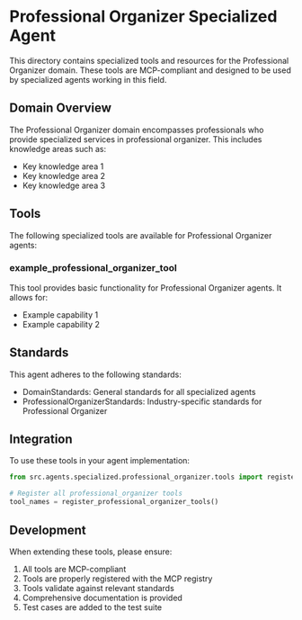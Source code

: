 # Professional Organizer Specialized Agent

This directory contains specialized tools and resources for the Professional Organizer domain. These tools are MCP-compliant and designed to be used by specialized agents working in this field.

## Domain Overview

The Professional Organizer domain encompasses professionals who provide specialized services in professional organizer. This includes knowledge areas such as:

- Key knowledge area 1
- Key knowledge area 2
- Key knowledge area 3

## Tools

The following specialized tools are available for Professional Organizer agents:

### example_professional_organizer_tool

This tool provides basic functionality for Professional Organizer agents. It allows for:

- Example capability 1
- Example capability 2

## Standards

This agent adheres to the following standards:

- DomainStandards: General standards for all specialized agents
- ProfessionalOrganizerStandards: Industry-specific standards for Professional Organizer

## Integration

To use these tools in your agent implementation:

```python
from src.agents.specialized.professional_organizer.tools import register_professional_organizer_tools

# Register all professional_organizer tools
tool_names = register_professional_organizer_tools()
```

## Development

When extending these tools, please ensure:

1. All tools are MCP-compliant
2. Tools are properly registered with the MCP registry
3. Tools validate against relevant standards
4. Comprehensive documentation is provided
5. Test cases are added to the test suite
